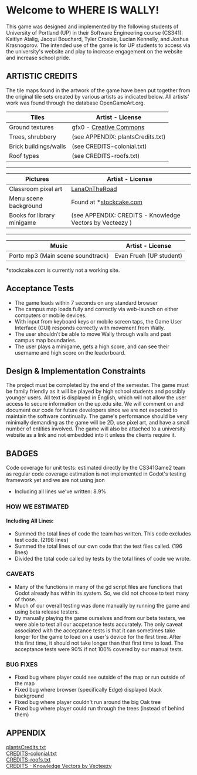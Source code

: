 # Welcome to WHERE IS WALLY!
This game was designed and implemented by the following students of University of Portland (UP) in their Software Engineering course (CS341): Kaitlyn Atalig, Jacqui Bouchard, Tyler Crosbie, Lucian Kennelly, and Joshua Krasnogorov. The intended use of the game is for UP students to access via the university's website and play to increase engagement on the website and increase school pride.

## ARTISTIC CREDITS

The tile maps found in the artwork of the game have been put together from the original tile sets created by various artists as indicated below. All artists' work was found through the database OpenGameArt.org.

|          Tiles        |         Artist - License           |
|-----------------------|------------------------------------|
| Ground textures       | gfx0 - [Creative Commons](https://creativecommons.org/licenses/by/4.0/)            |
| Trees, shrubbery      | (see APPENDIX: plantsCredits.txt) |
| Brick buildings/walls | (see CREDITS-colonial.txt)         |
| Roof types            | (see CREDITS-roofs.txt)            |
--------------------------------------------------------------

|    Pictures   |         Artist - License    |
|---------------|-----------------------------|
| Classroom pixel art | [LanaOnTheRoad](https://www.deviantart.com/lanaontheroad/art/Pixel-Art-Classroom-B-2-807285585) |
| Menu scene background | Found at *[stockcake.com](https://www.google.com/url?) |
| Books for library minigame | (see APPENDIX: CREDITS - Knowledge Vectors by Vecteezy ) |
-----------------------------------------------------------------------------------------
|         Music        |         Artist - License           |
|-----------------------|------------------------------------|
| Porto mp3 (Main scene soundtrack) | Evan Frueh (UP student)|

*stockcake.com is currently not a working site.

## Acceptance Tests
- The game loads within 7 seconds on any standard browser
- The campus map loads fully and correctly via web-launch on either computers or mobile devices. 
- With input from keyboard keys or mobile screen taps, the Game User Interface (GUI) responds correctly with movement from Wally. 
- The user shouldn’t be able to move Wally through walls and past campus map boundaries. 
- The user plays a minigame, gets a high score, and can see their username and high score on the leaderboard. 

## Design & Implementation Constraints
The project must be completed by the end of the semester. The game must be family friendly as it will be played by high school students and possibly younger users. All text is displayed in English, which will not allow the user access to secure information on the up.edu site. We will comment on and document our code for future developers since we are not expected to maintain the software continually. The game's performance should be very minimally demanding as the game will be 2D, use pixel art, and have a small number of entities involved. The game will also be attached to a university website as a link and not embedded into it unless the clients require it. 

## BADGES
Code coverage for unit tests: estimated directly by the CS341Game2 team as regular code coverage estimation is not implemented in Godot's testing framework yet and we are not using json
- Including all lines we've written: 8.9%

### HOW WE ESTIMATED
#### Including All Lines:
- Summed the total lines of code the team has written. This code excludes test code. (2198 lines)
- Summed the total lines of our own code that the test files called. (196 lines)
- Divided the total code called by tests by the total lines of code we wrote.

### CAVEATS
- Many of the functions in many of the gd script files are functions that Godot already has within its system. So, we did not choose to test many of those. 
- Much of our overall testing was done manually by running the game and using beta release testers.
- By manually playing the game ourselves and from our beta testers, we were able to test all our accpetance tests accurately. The only caveat associated with the acceptance tests is that it can sometimes take longer for the game to load on a user's device for the first time. After this first time, it should not take longer than that first time to load. The acceptance tests were 90% if not 100% covered by our manual tests.

### BUG FIXES
- Fixed bug where player could see outside of the map or run outside of the map
- Fixed bug where browser (specifically Edge) displayed black background
- Fixed bug where player couldn't run around the big Oak tree
- Fixed bug where player could run through the trees (instead of behind them)

## APPENDIX
[plantsCredits.txt](https://github.com/user-attachments/files/18759349/plantsCredits.txt) \
[CREDITS-colonial.txt](https://github.com/user-attachments/files/18759367/CREDITS-colonial.txt) \
[CREDITS-roofs.txt](https://github.com/user-attachments/files/18759389/CREDITS-roofs.txt) \
[CREDITS - Knowledge Vectors by Vecteezy](https://www.vecteezy.com/free-vector/knowledge)
